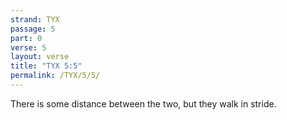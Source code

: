 ```yaml
---
strand: TYX
passage: 5
part: 0
verse: 5
layout: verse
title: "TYX 5:5"
permalink: /TYX/5/5/
---
```

There is some distance between the two, but they walk in stride.

